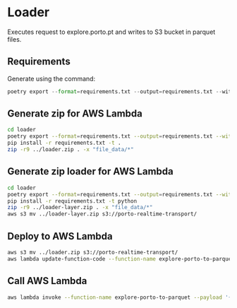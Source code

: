 # Loader

Executes request to explore.porto.pt and writes to S3 bucket in parquet files.

## Requirements

Generate using the command:

```python
poetry export --format=requirements.txt --output=requirements.txt --without-hashes
```

## Generate zip for AWS Lambda

```bash
cd loader
poetry export --format=requirements.txt --output=requirements.txt --without-hashes
pip install -r requirements.txt -t .
zip -r9 ../loader.zip . -x "file_data/*"
```

## Generate zip loader for AWS Lambda

```bash
cd loader
poetry export --format=requirements.txt --output=requirements.txt --without-hashes
pip install -r requirements.txt -t python
zip -r9 ../loader-layer.zip . -x "file_data/*"
aws s3 mv ../loader-layer.zip s3://porto-realtime-transport/
```

## Deploy to AWS Lambda

```bash
aws s3 mv ../loader.zip s3://porto-realtime-transport/
aws lambda update-function-code --function-name explore-porto-to-parquet --s3-bucket porto-realtime-transport --s3-key loader.zip --profile personal

```

## Call AWS Lambda

```bash
aws lambda invoke --function-name explore-porto-to-parquet --payload '{}' --profile personal outputfile.txt
```
